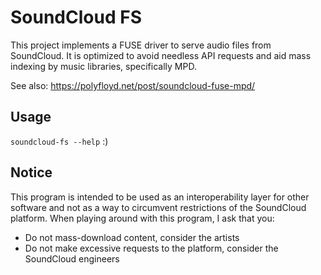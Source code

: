 SoundCloud FS
=============

This project implements a FUSE driver to serve audio files from SoundCloud. It
is optimized to avoid needless API requests and aid mass indexing by music
libraries, specifically MPD.

See also: https://polyfloyd.net/post/soundcloud-fuse-mpd/

## Usage
`soundcloud-fs --help` :)

## Notice
This program is intended to be used as an interoperability layer for other
software and not as a way to circumvent restrictions of the SoundCloud
platform. When playing around with this program, I ask that you:

* Do not mass-download content, consider the artists
* Do not make excessive requests to the platform, consider the SoundCloud engineers
